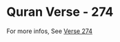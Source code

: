 # Quran Verse - 274 

For more infos, See [Verse 274](https://www.quranbookk.com/quran/search?q=274)